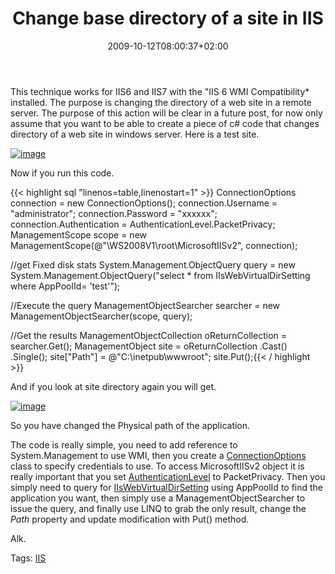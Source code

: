 ﻿---
title: "Change base directory of a site in IIS"
description: ""
date: 2009-10-12T08:00:37+02:00
draft: false
tags: [Programming]
categories: [Programming]
---
This technique works for IIS6 and IIS7 with the "IIS 6 WMI Compatibility* installed. The purpose is changing the directory of a web site in a remote server. The purpose of this action will be clear in a future post, for now only assume that you want to be able to create a piece of c# code that changes directory of a web site in windows server. Here is a test site.

[![image](https://www.codewrecks.com/blog/wp-content/uploads/2009/10/image-thumb3.png "image")](https://www.codewrecks.com/blog/wp-content/uploads/2009/10/image3.png)

Now if you run this code.

{{< highlight sql "linenos=table,linenostart=1" >}}
ConnectionOptions connection = new ConnectionOptions();
connection.Username = "administrator";
connection.Password = "xxxxxx";
connection.Authentication = AuthenticationLevel.PacketPrivacy;
ManagementScope scope = new ManagementScope(@"\\WS2008V1\root\MicrosoftIISv2", connection);

//get Fixed disk stats
System.Management.ObjectQuery query =
    new System.Management.ObjectQuery("select * from IIsWebVirtualDirSetting where AppPoolId= 'test'");

//Execute the query 
ManagementObjectSearcher searcher = new ManagementObjectSearcher(scope, query);

//Get the results
ManagementObjectCollection oReturnCollection = searcher.Get();
ManagementObject site = oReturnCollection
   .Cast<ManagementObject>()
   .Single();
site["Path"] = @"C:\inetpub\wwwroot";
site.Put();{{< / highlight >}}

<!-- Code inserted with Steve Dunn's Windows Live Writer Code Formatter Plugin.  http://dunnhq.com -->

And if you look at site directory again you will get.

[![image](https://www.codewrecks.com/blog/wp-content/uploads/2009/10/image-thumb4.png "image")](https://www.codewrecks.com/blog/wp-content/uploads/2009/10/image4.png)

So you have changed the Physical path of the application.

The code is really simple, you need to add reference to System.Management to use WMI, then you create a [ConnectionOptions](http://msdn.microsoft.com/en-us/library/system.management.connectionoptions%28loband%29.aspx) class to specify credentials to use. To access MicrosoftIISv2 object it is really important that you set [AuthenticationLevel](http://msdn.microsoft.com/it-it/library/system.management.authenticationlevel%28loband%29.aspx) to PacketPrivacy. Then you simply need to query for [IIsWebVirtualDirSetting](http://msdn.microsoft.com/en-us/library/ms525005%28loband%29.aspx) using AppPoolId to find the application you want, then simply use a ManagementObjectSearcher to issue the query, and finally use LINQ to grab the only result, change the *Path* property and update modification with Put() method.

Alk.

Tags: [IIS](http://technorati.com/tag/IIS)

